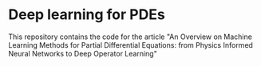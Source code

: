 # Deep learning for PDEs

This repository contains the code for the article "An Overview on Machine Learning Methods for Partial Differential Equations: from Physics Informed Neural Networks to Deep Operator Learning"
